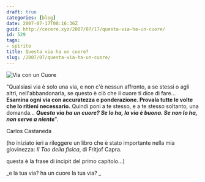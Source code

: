 ```yaml
---
draft: true
categories: [blog]
date: 2007-07-17T00:16:36Z
guid: http://cecere.xyz/2007/07/17/questa-via-ha-un-cuore/
id: 529
tags:
- spirito
title: Questa via ha un cuore?
slug: /2007/07/questa-via-ha-un-cuore/
---
```


![Via con un Cuore](http://cecere.xyz/wp-content/uploads/sites/3/2007/07/via_con_un_cuore.jpg)

"Qualsiasi via è solo una via, e non c'è nessun affronto, a se stessi o agli altri, nell'abbandonarla, se questo è ciò che il cuore ti dice di fare… **Esamina ogni via con accuratezza e ponderazione. Provala tutte le volte che lo ritieni necessario.** Quindi poni a te stesso, e a te stesso soltanto, una domanda… _**Questa via ha un cuore? Se lo ha, la via è buona. Se non lo ha, non serve a niente**_".

Carlos Castaneda

(ho iniziato ieri a rileggere un libro che è stato importante nella mia giovinezza: _Il Tao della fisica_, di Fritjof Capra.
  
questa è la frase di incipit del primo capitolo…)

_e la tua via? ha un cuore la tua via? _